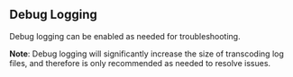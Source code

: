 ## Debug Logging

Debug logging can be enabled as needed for troubleshooting.

**Note**: Debug logging will significantly increase the size of transcoding log files, and therefore is only recommended as needed to resolve issues.